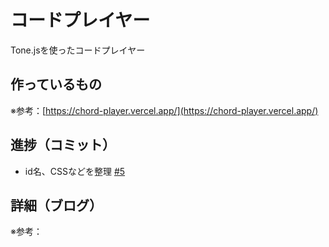 # コードプレイヤー

Tone.jsを使ったコードプレイヤー

## 作っているもの

※参考：[https://chord-player.vercel.app/](https://chord-player.vercel.app/)

## 進捗（コミット）

- id名、CSSなどを整理 [#5](https://github.com/ryo-i/next-app-started/issues/5)

## 詳細（ブログ）

※参考：[]()